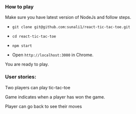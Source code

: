 ### How to play

Make sure you have latest version of NodeJs and follow steps.

* ``` git clone git@github.com:sunali1/react-tic-tac-toe.git ```

* ``` cd react-tic-tac-toe ```

* ``` npm start ```

* Open ``` http://localhost:3000 ``` in Chrome.

You are ready to play.

### User stories:

Two players can play tic-tac-toe

Game indicates when a player has won the game.

Player can go back to see their moves
